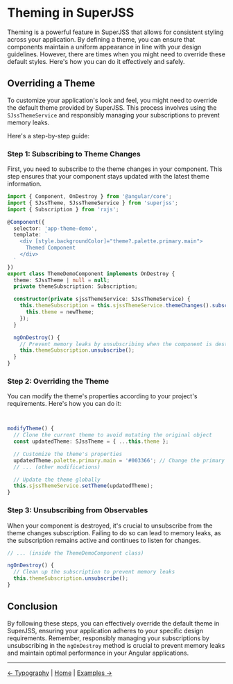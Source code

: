 # Theming in SuperJSS

Theming is a powerful feature in SuperJSS that allows for consistent styling across your application. By defining a theme, you can ensure that components maintain a uniform appearance in line with your design guidelines. However, there are times when you might need to override these default styles. Here's how you can do it effectively and safely.

## Overriding a Theme

To customize your application's look and feel, you might need to override the default theme provided by SuperJSS. This process involves using the `SJssThemeService` and responsibly managing your subscriptions to prevent memory leaks.

Here's a step-by-step guide:

### Step 1: Subscribing to Theme Changes

First, you need to subscribe to the theme changes in your component. This step ensures that your component stays updated with the latest theme information.

```typescript
import { Component, OnDestroy } from '@angular/core';
import { SJssTheme, SJssThemeService } from 'superjss';
import { Subscription } from 'rxjs';

@Component({
  selector: 'app-theme-demo',
  template: `
    <div [style.backgroundColor]="theme?.palette.primary.main">
      Themed Component
    </div>
  `
})
export class ThemeDemoComponent implements OnDestroy {
  theme: SJssTheme | null = null;
  private themeSubscription: Subscription;

  constructor(private sjssThemeService: SJssThemeService) {
    this.themeSubscription = this.sjssThemeService.themeChanges().subscribe((newTheme) => {
      this.theme = newTheme;
    });
  }

  ngOnDestroy() {
    // Prevent memory leaks by unsubscribing when the component is destroyed
    this.themeSubscription.unsubscribe();
  }
}
```

### Step 2: Overriding the Theme

You can modify the theme's properties according to your project's requirements. Here's how you can do it:

```typescript


modifyTheme() {
  // Clone the current theme to avoid mutating the original object
  const updatedTheme: SJssTheme = { ...this.theme };

  // Customize the theme's properties
  updatedTheme.palette.primary.main = '#003366'; // Change the primary color
  // ... (other modifications)

  // Update the theme globally
  this.sjssThemeService.setTheme(updatedTheme);
}
```

### Step 3: Unsubscribing from Observables

When your component is destroyed, it's crucial to unsubscribe from the theme changes subscription. Failing to do so can lead to memory leaks, as the subscription remains active and continues to listen for changes.

```typescript
// ... (inside the ThemeDemoComponent class)

ngOnDestroy() {
  // Clean up the subscription to prevent memory leaks
  this.themeSubscription.unsubscribe();
}
```

## Conclusion

By following these steps, you can effectively override the default theme in SuperJSS, ensuring your application adheres to your specific design requirements. Remember, responsibly managing your subscriptions by unsubscribing in the `ngOnDestroy` method is crucial to prevent memory leaks and maintain optimal performance in your Angular applications.

---

[← Typography](typography.md) | [Home](index.md) | [Examples →](examples.md)
